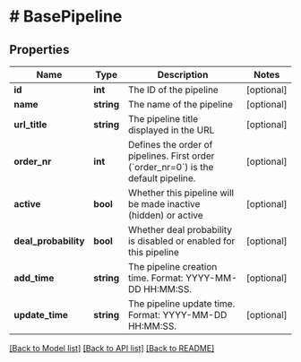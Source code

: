 # # BasePipeline

## Properties

Name | Type | Description | Notes
------------ | ------------- | ------------- | -------------
**id** | **int** | The ID of the pipeline | [optional]
**name** | **string** | The name of the pipeline | [optional]
**url_title** | **string** | The pipeline title displayed in the URL | [optional]
**order_nr** | **int** | Defines the order of pipelines. First order (&#x60;order_nr&#x3D;0&#x60;) is the default pipeline. | [optional]
**active** | **bool** | Whether this pipeline will be made inactive (hidden) or active | [optional]
**deal_probability** | **bool** | Whether deal probability is disabled or enabled for this pipeline | [optional]
**add_time** | **string** | The pipeline creation time. Format: YYYY-MM-DD HH:MM:SS. | [optional]
**update_time** | **string** | The pipeline update time. Format: YYYY-MM-DD HH:MM:SS. | [optional]

[[Back to Model list]](../README.md#documentation-for-models) [[Back to API list]](../README.md#documentation-for-api-endpoints) [[Back to README]](../README.md)
